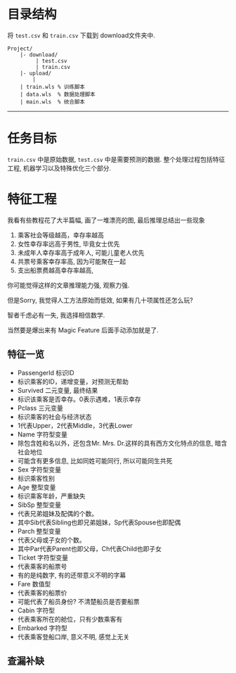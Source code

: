 # 目录结构
将 `test.csv` 和 `train.csv` 下载到 download文件夹中.

```text
Project/
    |- download/
         | test.csv
         | train.csv
    |- upload/
        | 
    | train.wls % 训练脚本
    | data.wls  % 数据处理脚本
    | main.wls  % 统合脚本
```

---

# 任务目标
`train.csv` 中是原始数据, `test.csv` 中是需要预测的数据.
整个处理过程包括特征工程, 机器学习以及特殊优化三个部分.

# 特征工程

我看有些教程花了大半篇幅, 画了一堆漂亮的图, 最后推理总结出一些现象

1. 乘客社会等级越高，幸存率越高
2. 女性幸存率远高于男性, 毕竟女士优先
3. 未成年人幸存率高于成年人, 可能儿童老人优先
4. 共票号乘客幸存率高, 因为可能聚在一起
5. 支出船票费越高幸存率越高, 

你可能觉得这样的文章推理能力强, 观察力强.

但是Sorry, 我觉得人工方法原始而低效, 如果有几十项属性还怎么玩?

智者千虑必有一失, 我选择相信数学.

当然要是爆出来有 Magic Feature 后面手动添加就是了.

## 特征一览

- PassengerId 标识ID
 - 标识乘客的ID，递增变量，对预测无帮助
- Survived 二元变量, 最终结果
 - 标识该乘客是否幸存。0表示遇难，1表示幸存
- Pclass 三元变量
 - 标识乘客的社会与经济状态
 - 1代表Upper，2代表Middle，3代表Lower
- Name 字符型变量
 - 除包含姓和名以外，还包含Mr. Mrs. Dr.这样的具有西方文化特点的信息, 暗含社会地位
 - 可能含有更多信息, 比如同姓可能同行, 所以可能同生共死
- Sex 字符型变量
 - 标识乘客性别
- Age 整型变量
 - 标识乘客年龄，严重缺失
- SibSp 整型变量
 - 代表兄弟姐妹及配偶的个数。
 - 其中Sib代表Sibling也即兄弟姐妹，Sp代表Spouse也即配偶
- Parch 整型变量
 - 代表父母或子女的个数。
 - 其中Par代表Parent也即父母，Ch代表Child也即子女
- Ticket 字符型变量
 - 代表乘客的船票号
 - 有的是纯数字, 有的还带意义不明的字幕
- Fare 数值型
 - 代表乘客的船票价
 - 可能代表了船员身份? 不清楚船员是否要船票
- Cabin 字符型
 - 代表乘客所在的舱位，只有少数乘客有
- Embarked 字符型
 - 代表乘客登船口岸, 意义不明, 感觉上无关

## 查漏补缺